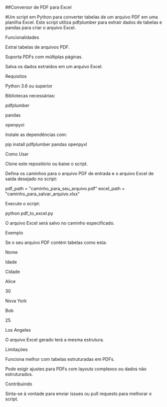##Conversor de PDF para Excel

#Um script em Python para converter tabelas de um arquivo PDF em uma planilha Excel. Este script utiliza pdfplumber para extrair dados de tabelas e pandas para criar o arquivo Excel.

Funcionalidades

Extrai tabelas de arquivos PDF.

Suporta PDFs com múltiplas páginas.

Salva os dados extraídos em um arquivo Excel.

Requisitos

Python 3.6 ou superior

Bibliotecas necessárias:

pdfplumber

pandas

openpyxl

Instale as dependências com:

pip install pdfplumber pandas openpyxl

Como Usar

Clone este repositório ou baixe o script.

Defina os caminhos para o arquivo PDF de entrada e o arquivo Excel de saída desejado no script:

pdf_path = "caminho_para_seu_arquivo.pdf"
excel_path = "caminho_para_salvar_arquivo.xlsx"

Execute o script:

python pdf_to_excel.py

O arquivo Excel será salvo no caminho especificado.

Exemplo

Se o seu arquivo PDF contém tabelas como esta:

Nome

Idade

Cidade

Alice

30

Nova York

Bob

25

Los Angeles

O arquivo Excel gerado terá a mesma estrutura.

Limitações

Funciona melhor com tabelas estruturadas em PDFs.

Pode exigir ajustes para PDFs com layouts complexos ou dados não estruturados.

Contribuindo

Sinta-se à vontade para enviar issues ou pull requests para melhorar o script.
